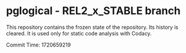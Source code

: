 # pglogical - REL2_x_STABLE branch

This repository contains the frozen state of the repository.
Its history is cleared. It is used only for static code
analysis with Codacy.

Commit Time: 1720659219